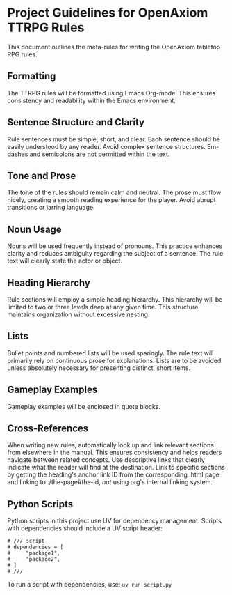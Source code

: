 # Project Guidelines for OpenAxiom TTRPG Rules

This document outlines the meta-rules for writing the OpenAxiom tabletop RPG rules.

## Formatting

The TTRPG rules will be formatted using Emacs Org-mode. This ensures consistency and readability within the Emacs environment.

## Sentence Structure and Clarity

Rule sentences must be simple, short, and clear. Each sentence should be easily understood by any reader. Avoid complex sentence structures. Em-dashes and semicolons are not permitted within the text.

## Tone and Prose

The tone of the rules should remain calm and neutral. The prose must flow nicely, creating a smooth reading experience for the player. Avoid abrupt transitions or jarring language.

## Noun Usage

Nouns will be used frequently instead of pronouns. This practice enhances clarity and reduces ambiguity regarding the subject of a sentence. The rule text will clearly state the actor or object.

## Heading Hierarchy

Rule sections will employ a simple heading hierarchy. This hierarchy will be limited to two or three levels deep at any given time. This structure maintains organization without excessive nesting.

## Lists

Bullet points and numbered lists will be used sparingly. The rule text will primarily rely on continuous prose for explanations. Lists are to be avoided unless absolutely necessary for presenting distinct, short items.

## Gameplay Examples

Gameplay examples will be enclosed in quote blocks.

## Cross-References

When writing new rules, automatically look up and link relevant sections from elsewhere in the manual. This ensures consistency and helps readers navigate between related concepts. Use descriptive links that clearly indicate what the reader will find at the destination. Link to specific sections by getting the heading's anchor link ID from the corresponding .html page and linking to ./the-page#the-id, *not* using org's internal linking system.

## Python Scripts

Python scripts in this project use UV for dependency management. Scripts with dependencies should include a UV script header:
```
# /// script
# dependencies = [
#     "package1",
#     "package2",
# ]
# ///
```
To run a script with dependencies, use: `uv run script.py`
